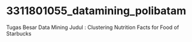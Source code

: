 # 3311801055_datamining_polibatam
Tugas Besar Data Mining Judul : Clustering Nutrition Facts for Food of Starbucks
